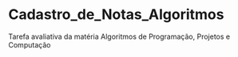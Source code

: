 # Cadastro_de_Notas_Algoritmos
Tarefa avaliativa da matéria Algoritmos de Programação, Projetos e Computação

